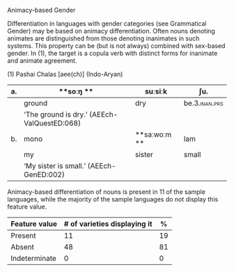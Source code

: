 Animacy-based Gender

Differentiation in languages with gender categories (see Grammatical
Gender) may be based on animacy differentiation. Often nouns denoting
animates are distinguished from those denoting inanimates in such
systems. This property can be (but is not always) combined with
sex-based gender. In ‎(1), the target is a copula verb with distinct
forms for inanimate and animate agreement.

(1) <span id="_Ref531867975" class="anchor"></span>Pashai Chalas
    \[aee(ch)\] (Indo-Aryan)

| a.  | **soːŋ **                                   | suːsiːk      | **ʃu.**                                                     |
|-----|---------------------------------------------|--------------|-------------------------------------------------------------|
|     | ground                                      | dry          | be.<span style="font-variant:small-caps;">3.inan.prs</span> |
|     | ‘The ground is dry.’ (AEEch-ValQuestED:068) |
| b.  | mono                                        | **saːwoːm ** | lam                                                         |
|     | my                                          | sister       | small                                                       |
|     | ‘My sister is small.’ (AEEch-GenED:002)     |

Animacy-based differentiation of nouns is present in 11 of the sample
languages, while the majority of the sample languages do not display
this feature value.

| Feature value | \# of varieties displaying it | %   |
|---------------|-------------------------------|-----|
| Present       | 11                            | 19  |
| Absent        | 48                            | 81  |
| Indeterminate | 0                             | 0   |


